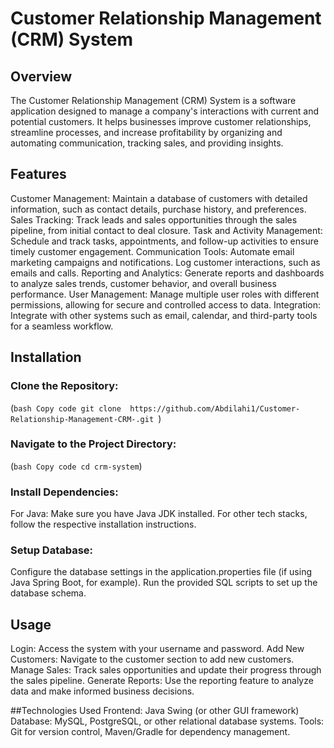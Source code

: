 # Customer Relationship Management (CRM) System
## Overview
The Customer Relationship Management (CRM) System is a software application designed to manage a company's interactions with current and potential customers. It helps businesses improve customer relationships, streamline processes, and increase profitability by organizing and automating communication, tracking sales, and providing insights.

## Features
Customer Management: Maintain a database of customers with detailed information, such as contact details, purchase history, and preferences.
Sales Tracking: Track leads and sales opportunities through the sales pipeline, from initial contact to deal closure.
Task and Activity Management: Schedule and track tasks, appointments, and follow-up activities to ensure timely customer engagement.
Communication Tools: Automate email marketing campaigns and notifications. Log customer interactions, such as emails and calls.
Reporting and Analytics: Generate reports and dashboards to analyze sales trends, customer behavior, and overall business performance.
User Management: Manage multiple user roles with different permissions, allowing for secure and controlled access to data.
Integration: Integrate with other systems such as email, calendar, and third-party tools for a seamless workflow.

## Installation
### Clone the Repository:

(`bash
Copy code
git clone  https://github.com/Abdilahi1/Customer-Relationship-Management-CRM-.git
`)

### Navigate to the Project Directory:

(`bash
Copy code
cd crm-system`)

### Install Dependencies:

For Java: Make sure you have Java JDK installed.
For other tech stacks, follow the respective installation instructions.

### Setup Database:

Configure the database settings in the application.properties file (if using Java Spring Boot, for example).
Run the provided SQL scripts to set up the database schema.


## Usage
Login: Access the system with your username and password.
Add New Customers: Navigate to the customer section to add new customers.
Manage Sales: Track sales opportunities and update their progress through the sales pipeline.
Generate Reports: Use the reporting feature to analyze data and make informed business decisions.

##Technologies Used
Frontend: Java Swing (or other GUI framework)
Database: MySQL, PostgreSQL, or other relational database systems.
Tools: Git for version control, Maven/Gradle for dependency management.


